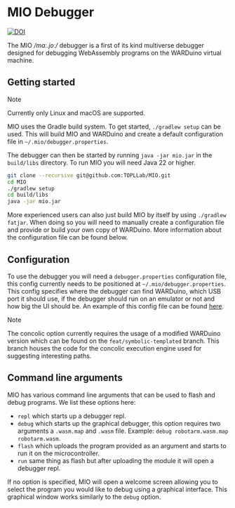 # MIO Debugger

[![DOI](https://zenodo.org/badge/893997044.svg)](https://doi.org/10.5281/zenodo.15758201)

The MIO _/maː.joː/_ debugger is a first of its kind multiverse debugger designed for debugging WebAssembly programs on the WARDuino virtual machine.

## Getting started
> [!NOTE]
> Currently only Linux and macOS are supported.

MIO uses the Gradle build system. To get started, `./gradlew setup` can be used. This will build MIO and WARDuino and create a default configuration file in `~/.mio/debugger.properties`. 

The debugger can then be started by running `java -jar mio.jar` in the `build/libs` directory. To run MIO you will need Java 22 or higher.

```bash
git clone --recursive git@github.com:TOPLLab/MIO.git
cd MIO
./gradlew setup
cd build/libs
java -jar mio.jar
```

More experienced users can also just build MIO by itself by using `./gradlew fatjar`. When doing so you will need to manually create a configuration file and provide or build your own copy of WARDuino. More information about the configuration file can be found below.

## Configuration
To use the debugger you will need a `debugger.properties` configuration file, this config currently needs to be positioned at
`~/.mio/debugger.properties`. This config specifies where the debugger can find WARDuino, which USB port it should
use, if the debugger should run on an emulator or not and how big the UI should be. An example of this config file can
be found [here](debugger.properties).

> [!NOTE]
> The concolic option currently requires the usage of a modified WARDuino version which can be found on the `feat/symbolic-templated` branch. This branch houses the code for the concolic execution engine used for suggesting interesting paths.

## Command line arguments
MIO has various command line arguments that can be used to flash and debug programs. We list these options here:
- `repl` which starts up a debugger repl.
- `debug` which starts up the graphical debugger, this option requires two arguments a `.wasm.map` and `.wasm` file. Example: `debug robotarm.wasm.map robotarm.wasm`.
- `flash` which uploads the program provided as an argument and starts to run it on the microcontroller.
- `run` same thing as flash but after uploading the module it will open a debugger repl.

If no option is specified, MIO will open a welcome screen allowing you to select the program you would like to debug using a graphical interface. This graphical window works similarly to the `debug` option.
